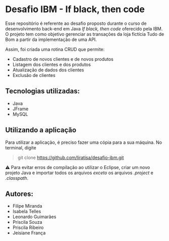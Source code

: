 # Desafio IBM - If black, then code
Esse repositório é referente ao desafio proposto durante o curso de desenvolvimento back-end em Java _If black, then code_ oferecido pela IBM. O projeto tem como objetivo gerenciar as transações da loja fictícia Tudo de Bom a partir da implementação de uma API. 

Assim, foi criada uma rotina CRUD que permite:
- Cadastro de novos clientes e de novos produtos
- Listagem dos clientes e dos produtos
- Atualização de dados dos clientes
- Exclusão de clientes

## Tecnologias utilizadas:
- Java
- JFrame
- MySQL

## Utilizando a aplicação

Para utilizar a aplicação, é preciso fazer uma cópia para a sua máquina. No terminal, digite

> git clone https://github.com/liratisa/desafio-ibm.git

⚠️ Para evitar erros de compilação ao utilizar o Eclipse, criar um novo projeto Java e importar todos os arquivos *exceto* os arquivos _.project_ e _.classpath_. 

## Autores:
- Filipe Miranda
- Isabela Telles
- Leonardo Guimarães
- Priscila Souza
- Priscila Ribeiro
- Jeisiane França
